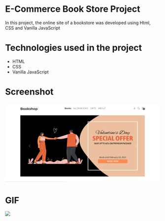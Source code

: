 # E-Commerce Book Store Project
In this project, the online site of a bookstore was developed using Html, CSS and Vanilla JavaScript

# Technologies used in the project
- HTML
- CSS
- Vanilla JavaScript

# Screenshot
![](images/bookstoress.PNG)


# GIF
![](images/bookstore.gif)